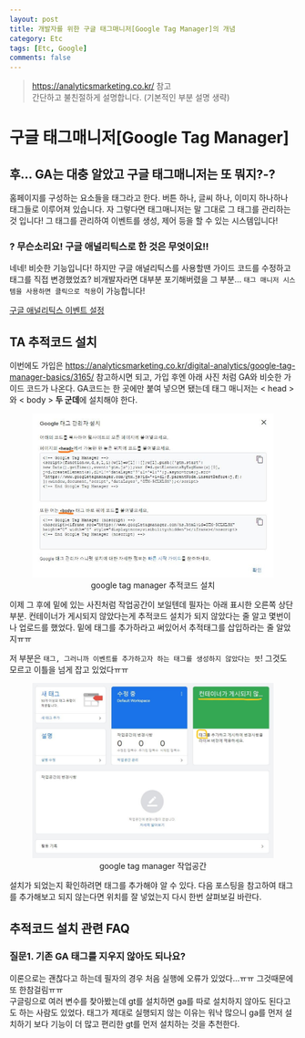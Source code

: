 ```yaml
---
layout: post
title: 개발자를 위한 구글 태그매니저[Google Tag Manager]의 개념
category: Etc
tags: [Etc, Google]
comments: false
---
```

> <https://analyticsmarketing.co.kr/> 참고  
> 간단하고 불친절하게 설명합니다. (기본적인 부분 설명 생략)

# 구글 태그매니저[Google Tag Manager]

## 후... GA는 대충 알았고 구글 태그매니저는 또 뭐지?-?

홈페이지를 구성하는 요소들을 태그라고 한다. 버튼 하나, 글씨 하나, 이미지 하나하나 태그들로 이루어져 있습니다. 
자 그렇다면 태그매니저는 말 그대로 그 태그를 관리하는 것 입니다! 그 태그를 관리하여 이벤트를 생성, 제어 등을 할 수 있는 시스템입니다!

### ? 무슨소리요! 구글 애널리틱스로 한 것은 무엇이요!!

네네! 비슷한 기능입니다! 하지만 구글 애널리틱스를 사용할땐 가이드 코드를 수정하고 태그를 직접 변경했었죠? 비개발자라면 대부분 포기해버렸을 그 부분... `태그 매니저 시스템을 사용하면 클릭으로 적용`이 가능합니다! 

[구글 애널리틱스 이벤트 설정](https://hjban-dev.github.io/etc/2020/01/02/etc-01-google_analitics/)

## TA 추적코드 설치

이번에도 가입은 <https://analyticsmarketing.co.kr/digital-analytics/google-tag-manager-basics/3165/> 참고하시면 되고, 가입 후엔 아래 사진 처럼 GA와 비슷한 가이드 코드가 나온다. GA코드는 한 곳에만 붙여 넣으면 됐는데 태그 매니저는 < head >와 < body > **두 군데**에 설치해야 한다.

<center>
<figure>
<img src="/assets/post-img/etc/google-tag-code.jpg" alt="">
<figcaption>google tag manager 추적코드 설치</figcaption>
</figure>
</center>

이제 그 후에 밑에 있는 사진처럼 작업공간이 보일텐데 필자는 아래 표시한 오른쪽 상단 부분.
컨테이너가 게시되지 않았다는게 추적코드 설치가 되지 않았다는 줄 알고 몇번이나 업로드를 했었다. 밑에 태그를 추가하라고 써있어서 추적태그를 삽입하라는 줄 알았지ㅠㅠ  

저 부분은 `태그, 그러니까 이벤트를 추가하고자 하는 태그를 생성하지 않았다는 뜻`! 그것도 모르고 이틀을 넘게 잡고 있었다ㅠㅠ

<center>
<figure>
<img src="/assets/post-img/etc/google-tag-join.jpg" alt="">
<figcaption>google tag manager 작업공간</figcaption>
</figure>
</center>

설치가 되었는지 확인하려면 태그를 추가해야 알 수 있다. 다음 포스팅을 참고하여 태그를 추가해보고 되지 않는다면 위치를 잘 넣었는지 다시 한번 살펴보길 바란다.

## 추적코드 설치 관련 FAQ

### 질문1. 기존 GA 태그를 지우지 않아도 되나요?

이론으로는 괜찮다고 하는데 필자의 경우 처음 실행에 오류가 있었다...ㅠㅠ 그것때문에 또 한참걸림ㅠㅠ  
구글링으로 여러 변수를 찾아봤는데 gt를 설치하면 ga를 따로 설치하지 않아도 된다고도 하는 사람도 있었다. 태그가 제대로 실행되지 않는 이유는 워낙 많으니 ga를 먼저 설치하기 보다 기능이 더 많고 편리한 gt를 먼저 설치하는 것을 추천한다.
